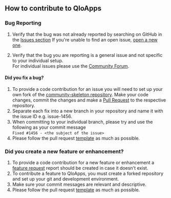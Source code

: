 ## How to contribute to QloApps


### **Bug Reporting**

1. Verify that the bug was not already reported by searching on GitHub in the [Issues section](https://github.com/webkul/hotelcommerce/issues)
If you're unable to find an open issue, [open a new one](https://github.com/webkul/hotelcommerce/issues/new?assignees=&labels=&template=Bug_report.md).

2. Verify that the bug you are reporting is a general issue and not specific to your individual setup.  
For individual issues please use the [Community Forum](https://forums.qloapps.com/).

#### **Did you fix a bug?**

1. To provide a code contribution for an issue you will need to set up your own fork of the [community-skeleton repository](https://github.com/webkul/hotelcommerce).
Make your code changes, commit the changes and make a [Pull Request](https://help.github.com/articles/about-pull-requests/) to the respective repository.
2. Separate each fix into a new branch in your repository and name it with the issue ID e.g. issue-1456.
3. When committing to your individual branch, please try and use the following as your commit message  
```Fixed #1456 - <the subject of the issue>```  
4. Please follow the pull request [template](https://github.com/webkul/hotelcommerce/blob/master/.github/PULL_REQUEST_TEMPLATE.md) as much as possible.

### **Did you create a new feature or enhancement?**
1. To provide a code contribution for a new feature or enhancement a [feature request](https://github.com/webkul/hotelcommerce/issues/new?assignees=&labels=&template=2_Feature_request.md) report should be created in case it doesn't exist.
2. To contribute a feature to QloApps, you must create a forked repository and set up your git and development environment.
3. Make sure your commit messages are relevant and descriptive.
4. Please follow the pull request [template](https://github.com/webkul/hotelcommerce/blob/master/.github/PULL_REQUEST_TEMPLATE.md) as much as possible.